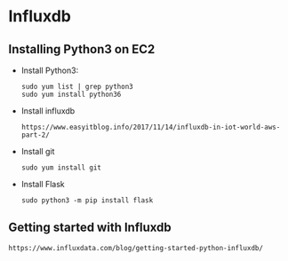 # Influxdb

## Installing Python3 on EC2

* Install Python3:

      sudo yum list | grep python3
      sudo yum install python36
* Install influxdb
  
      https://www.easyitblog.info/2017/11/14/influxdb-in-iot-world-aws-part-2/
* Install git

      sudo yum install git

* Install Flask

      sudo python3 -m pip install flask

## Getting started with Influxdb

    https://www.influxdata.com/blog/getting-started-python-influxdb/
